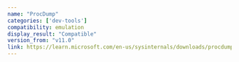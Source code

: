 ```yaml
---
name: "ProcDump"
categories: ['dev-tools']
compatibility: emulation
display_result: "Compatible"
version_from: "v11.0"
link: https://learn.microsoft.com/en-us/sysinternals/downloads/procdump
---
```



